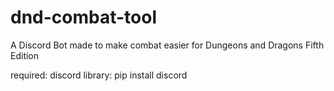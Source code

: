# dnd-combat-tool
A Discord Bot made to make combat easier for Dungeons and Dragons Fifth Edition

required: 
discord library: pip install discord
